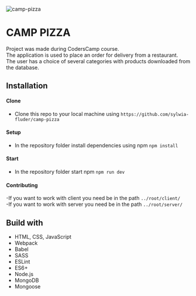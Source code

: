 ![camp-pizza](https://i.imgur.com/wzBl1vk.png)


# CAMP PIZZA
Project was made during CodersCamp course.  
The application is used to place an order for delivery from a restaurant.  
The user has a choice of several categories with products downloaded from the database.

## Installation

#### Clone
- Clone this repo to your local machine using `https://github.com/sylwia-fluder/camp-pizza`
#### Setup
- In the repository folder install dependencies using npm `npm install`
#### Start
- In the repository folder start npm `npm run dev`
#### Contributing
-If you want to work with client you need be in the path `../root/client/`  
-If you want to work with server you need be in the path `../root/server/`
## Build with
- HTML, CSS, JavaScript
- Webpack
- Babel
- SASS
- ESLint
- ES6+
- Node.js
- MongoDB
- Mongoose
